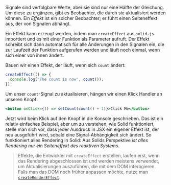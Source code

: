 Signale sind verfolgbare Werte, aber sie sind nur eine Hälfte der Gleichung. Um diese zu ergänzen, gibt es Beobachter, die durch sie aktualisiert werden können. Ein _Effekt_ ist ein solcher Beobachter; er führt einen Seiteneffekt aus, der von Signalen abhängt.

Ein Effekt kann erzeugt werden, indem man `createEffect` aus `solid-js` importiert und es mit einer Funktion als Parameter aufruft. Der Effekt schreibt sich dann automatisch für alle Änderungen in den Signalen ein, die zur Laufzeit der Funktion aufgerufen werden und läuft noch einmal, wenn sich einer von ihnen ändert.

Bauen wir einen Effekt, der läuft, wenn sich `count` ändert:

```jsx
createEffect(() => {
  console.log("The count is now", count());
});
```

Um unser `count`-Signal zu aktualisieren, hängen wir einen Klick Handler an unseren Knopf:

```jsx
<button onClick={() => setCount(count() + 1)}>Click Me</button>
```

Jetzt wird beim Klick auf den Knopf in die Konsole geschrieben. Das ist ein relativ einfaches Beispiel, aber um zu verstehen, wie Solid funktioniert, stelle man sich vor, dass jeder Ausdruck in JSX ein eigener Effekt ist, der neu ausgeführt wird, sobald eine Signal-Abhängigkeit sich ändert. So funktioniert alles Rendering in Solid: Aus Solids Perspektive *ist alles Rendering nur ein Seiteneffekt des reaktiven Systems*.

> Effekte, die Entwickler mit `createEffect` erstellen, laufen erst, wenn das Rendering abgeschlossen ist und werden meistens verwendet, um Aktualisierungen auszuführen, die mit dem DOM interagieren. Falls man das DOM noch früher anpassen möchte, nutze man [`createRenderEffect`](https://www.solidjs.com/docs/latest/api#createrendereffect).
